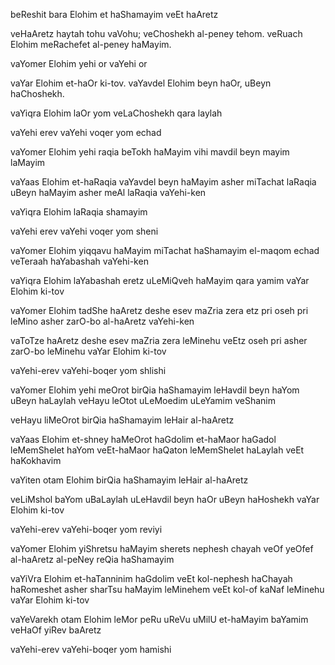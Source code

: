 beReshit bara Elohim et haShamayim veEt haAretz

veHaAretz haytah tohu vaVohu; 
veChoshekh al-peney tehom.
veRuach Elohim meRachefet al-peney haMayim.

vaYomer Elohim yehi or
vaYehi or

vaYar Elohim et-haOr ki-tov. 
vaYavdel Elohim beyn haOr, uBeyn haChoshekh.

vaYiqra Elohim laOr yom
veLaChoshekh qara laylah

vaYehi erev 
vaYehi voqer 
yom echad

vaYomer Elohim yehi raqia beTokh haMayim
vihi mavdil beyn mayim laMayim

vaYaas Elohim et-haRaqia 
vaYavdel beyn haMayim asher miTachat laRaqia uBeyn haMayim asher meAl laRaqia 
vaYehi-ken

vaYiqra Elohim laRaqia shamayim

vaYehi erev 
vaYehi voqer 
yom sheni

vaYomer Elohim yiqqavu haMayim miTachat haShamayim el-maqom echad
veTeraah haYabashah
vaYehi-ken

vaYiqra Elohim laYabashah eretz
uLeMiQveh haMayim qara yamim
vaYar Elohim ki-tov

vaYomer Elohim tadShe haAretz deshe esev maZria zera etz pri oseh pri leMino asher zarO-bo al-haAretz 
vaYehi-ken

vaToTze haAretz deshe esev maZria zera leMinehu veEtz oseh pri asher zarO-bo leMinehu 
vaYar Elohim ki-tov

vaYehi-erev 
vaYehi-boqer 
yom shlishi

vaYomer Elohim yehi meOrot birQia haShamayim leHavdil beyn haYom uBeyn haLaylah 
veHayu leOtot uLeMoedim uLeYamim veShanim

veHayu liMeOrot birQia haShamayim leHair al-haAretz

vaYaas Elohim et-shney haMeOrot haGdolim 
et-haMaor haGadol leMemShelet haYom 
veEt-haMaor haQaton leMemShelet haLaylah 
veEt haKokhavim

vaYiten otam Elohim birQia haShamayim leHair al-haAretz

veLiMshol baYom uBaLaylah 
uLeHavdil beyn haOr uBeyn haHoshekh 
vaYar Elohim ki-tov

vaYehi-erev 
vaYehi-boqer 
yom reviyi

vaYomer Elohim yiShretsu haMayim sherets nephesh chayah 
veOf yeOfef al-haAretz al-peNey reQia haShamayim

vaYiVra Elohim et-haTanninim haGdolim 
veEt kol-nephesh haChayah haRomeshet asher sharTsu haMayim leMinehem veEt kol-of kaNaf leMinehu 
vaYar Elohim ki-tov

vaYeVarekh otam Elohim leMor peRu uReVu uMilU et-haMayim baYamim veHaOf yiRev baAretz

vaYehi-erev 
vaYehi-boqer 
yom hamishi
